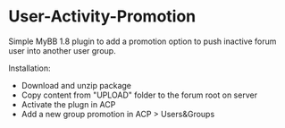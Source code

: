 # User-Activity-Promotion
Simple MyBB 1.8 plugin to add a promotion option to push inactive forum user into another user group.

Installation:
* Download and unzip package
* Copy content from "UPLOAD" folder to the forum root on server
* Activate the plugn in ACP
* Add a new group promotion in ACP > Users&Groups